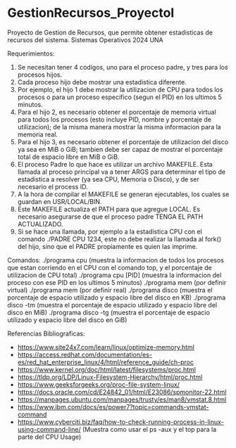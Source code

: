 # GestionRecursos_ProyectoI
Proyecto de Gestion de Recursos, que permite obtener estadisticas de recursos del sistema.
Sistemas Operativos 2024 UNA

Requerimientos:
1) Se necesitan tener 4 codigos, uno para el proceso padre, y tres para los procesos hijos.
2) Cada proceso hijo debe mostrar una estadistica diferente.
3) Por ejemplo, el hijo 1 debe mostrar la utilizacion de CPU para todos los procesos o para un proceso especifico (segun el PID) en los ultimos 5 minutos.
4) Para el hijo 2, es necesario obtener el porcentaje de memoria virtual para todos los procesos (esto incluye PID, nombre y porcentaje de utilizacion); de la misma manera mostrar la misma informacion para la memoria real.
5) Para el hijo 3, es necesario obtener el porcentaje de utilizacion del disco ya sea en MiB o GiB; tambien debe ser capaz de mostrar el porcentaje total de espacio libre en MiB o GiB.
6) El proceso Padre lo que hace es utilizar un archivo MAKEFILE. Esta llamada al proceso principal va a tener ARGS para determinar el tipo de estadistica a resolver (ya sea CPU, Memoria o Disco), y de ser necesario el process ID.
7) A la hora de compilar el MAKEFILE se generan ejecutables, los cuales se guardan en USR/LOCAL/BIN.
8) Este MAKEFILE actualiza el PATH para que agregue LOCAL. Es necesario asegurarse de que el proceso padre TENGA EL PATH ACTUALIZADO.
9) Si se hace una llamada, por ejemplo a la estadistica CPU con el comando ./PADRE CPU 1234, este no debe realizar la llamada al fork() del hijo, sino que el PADRE propiamente es quien las imprime.

Comandos:
./programa cpu (muestra la informacion de todos los procesos que estan corriendo en el CPU con el comando top, y el porcentaje de utilizacion de CPU total)
./programa cpu [PID] (muestra la informacion del proceso con ese PID en los ultimos 5 minutos)
./programa mem (por definir virtual)
./programa mem (por definir real)
./programa disco (muestra el porcentaje de espacio utilizado y espacio libre del disco en KB)
./programa disco -tm (muestra el porcentaje de espacio utilizado y espacio libre del disco en MiB)
./programa disco -tg (muestra el porcentaje de espacio utilizado y espacio libre del disco en GiB)

Referencias Bibliograficas:
- https://www.site24x7.com/learn/linux/optimize-memory.html
- https://access.redhat.com/documentation/es-es/red_hat_enterprise_linux/4/html/reference_guide/ch-proc
- https://www.kernel.org/doc/html/latest/filesystems/proc.html
- https://tldp.org/LDP/Linux-Filesystem-Hierarchy/html/proc.html
- https://www.geeksforgeeks.org/proc-file-system-linux/
- https://docs.oracle.com/cd/E24842_01/html/E23086/spmonitor-22.html
- https://manpages.ubuntu.com/manpages/trusty/es/man8/vmstat.8.html
- https://www.ibm.com/docs/es/power7?topic=commands-vmstat-command
- https://www.cyberciti.biz/faq/how-to-check-running-process-in-linux-using-command-line/ (Muestra como usar el ps -aux y el top para la parte del CPU Usage)
